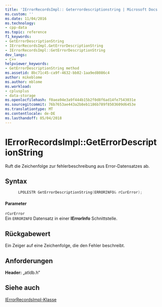 ```yaml
---
title: 'IErrorRecordsImpl:: Geterrordescriptionstring | Microsoft Docs'
ms.custom: ''
ms.date: 11/04/2016
ms.technology:
- cpp-data
ms.topic: reference
f1_keywords:
- GetErrorDescriptionString
- IErrorRecordsImpl.GetErrorDescriptionString
- IErrorRecordsImpl::GetErrorDescriptionString
dev_langs:
- C++
helpviewer_keywords:
- GetErrorDescriptionString method
ms.assetid: 8bc71c45-ca9f-4632-bb02-1aa9ed8086c4
author: mikeblome
ms.author: mblome
ms.workload:
- cplusplus
- data-storage
ms.openlocfilehash: f0aea94e3a9f444b15b2f0d8f6ad14fe7543031e
ms.sourcegitcommit: 76b7653ae443a2b8eb1186b789f8503609d6453e
ms.translationtype: MT
ms.contentlocale: de-DE
ms.lasthandoff: 05/04/2018
---
```

# <a name="ierrorrecordsimplgeterrordescriptionstring"></a>IErrorRecordsImpl::GetErrorDescriptionString
Ruft die Zeichenfolge zur fehlerbeschreibung aus Error-Datensatzes ab.  
  
## <a name="syntax"></a>Syntax  
  
```cpp
      LPOLESTR GetErrorDescriptionString(ERRORINFO& rCurError);  
```  
  
#### <a name="parameters"></a>Parameter  
 `rCurError`  
 Ein `ERRORINFO` Datensatz in einer **IErrorInfo** Schnittstelle.  
  
## <a name="return-value"></a>Rückgabewert  
 Ein Zeiger auf eine Zeichenfolge, die den Fehler beschreibt.  
  
## <a name="requirements"></a>Anforderungen  
 **Header:** „atldb.h“  
  
## <a name="see-also"></a>Siehe auch  
 [IErrorRecordsImpl-Klasse](../../data/oledb/ierrorrecordsimpl-class.md)